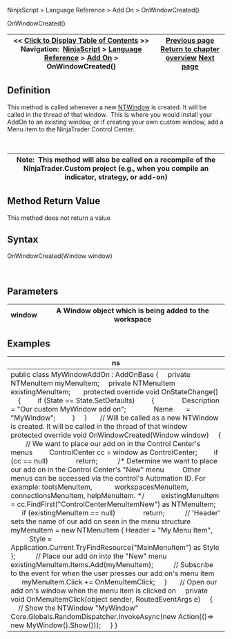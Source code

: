 ﻿


NinjaScript \> Language Reference \> Add On \> OnWindowCreated()






















OnWindowCreated()







| \<\< [Click to Display Table of Contents](onwindowcreated.md) \>\> **Navigation:**     [NinjaScript](ninjascript.md) \> [Language Reference](language_reference_wip.md) \> [Add On](add_on.md) \> OnWindowCreated() | [Previous page](numerictextbox.md) [Return to chapter overview](add_on.md) [Next page](onwindowdestroyed.md) |
| --- | --- |











## Definition


This method is called whenever a new [NTWindow](ntwindow.md) is created. It will be called in the thread of that window.  This is where you would install your AddOn to an existing window, or if creating your own custom window, add a Menu item to the NinjaTrader Control Center.


 




| Note:  This method will also be called on a recompile of the NinjaTrader.Custom project (e.g., when you compile an indicator, strategy, or add\-on) |
| --- |



## 


## 


## Method Return Value


This method does not return a value


## 


## Syntax


OnWindowCreated(Window window)


 


## Parameters




| window | A Window object which is being added to the workspace |
| --- | --- |



## 


## 


## Examples




| ns |
| --- |
| public class MyWindowAddOn : AddOnBase {      private NTMenuItem myMenuItem;      private NTMenuItem existingMenuItem;        protected override void OnStateChange()      {          if (State \=\= State.SetDefaults)          {                Description \= "Our custom MyWindow add on";                Name       \= "MyWindow";          }      }        // Will be called as a new NTWindow is created. It will be called in the thread of that window      protected override void OnWindowCreated(Window window)      {          // We want to place our add on in the Control Center's menus          ControlCenter cc \= window as ControlCenter;          if (cc \=\= null)                return;            /\* Determine we want to place our add on in the Control Center's "New" menu           Other menus can be accessed via the control's Automation ID. For example: toolsMenuItem,             workspacesMenuItem, connectionsMenuItem, helpMenuItem. \*/          existingMenuItem \= cc.FindFirst("ControlCenterMenuItemNew") as NTMenuItem;          if (existingMenuItem \=\= null)                return;            // 'Header' sets the name of our add on seen in the menu structure          myMenuItem \= new NTMenuItem { Header \= "My Menu Item",                Style \= Application.Current.TryFindResource("MainMenuItem") as Style };            // Place our add on into the "New" menu          existingMenuItem.Items.Add(myMenuItem);            // Subscribe to the event for when the user presses our add on's menu item          myMenuItem.Click \+\= OnMenuItemClick;      }        // Open our add on's window when the menu item is clicked on      private void OnMenuItemClick(object sender, RoutedEventArgs e)      {          // Show the NTWindow "MyWindow"          Core.Globals.RandomDispatcher.InvokeAsync(new Action(()\=\> new MyWindow().Show()));      } } |










